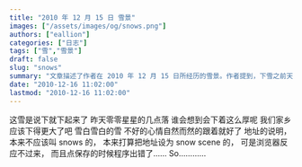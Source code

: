 ```yaml
---
title: "2010 年 12 月 15 日 雪景"
images: ["/assets/images/og/snows.png"]
authors: ["eallion"]
categories: ["日志"]
tags: ["雪","雪景"]
draft: false
slug: "snows"
summary: "文章描述了作者在 2010 年 12 月 15 日所经历的雪景。作者提到，下雪之前天空只有几点零星的白天，没人预料到会下这么大的雪。作者认为家乡可能下得更大。文章还提到了关于地址设定和程序错误的问题，并以数字花园用爱发电作为结尾。"
date: "2010-12-16 11:02:00"
lastmod: "2010-12-16 11:02:00"
---
```


这雪是说下就下起来了
昨天零零星星的几点落
谁会想到会下着这么厚呢
我们家乡应该下得更大了吧
雪白雪白的雪
不好的心情自然而然的跟着就好了
地址的说明，本来不应该叫 snows 的，
本来打算把地址设为 snow scene 的，
可是浏览器反应不过来，
而且点保存的时候程序出错了……
So…………

